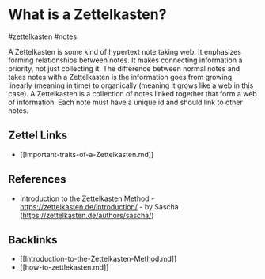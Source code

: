 # What is a Zettelkasten?

#zettelkasten #notes

A Zettelkasten is some kind of hypertext note taking web. It enphasizes forming relationships between notes.
It makes connecting information a priority, not just collecting it. The difference between normal notes and 
takes notes with a Zettelkasten is the information goes from growing linearly (meaning in time) to organically
(meaning it grows like a web in this case). A Zettelkasten is a collection of notes linked together that form
a web of information. Each note must have a unique id and should link to other notes.


## Zettel Links
* [[Important-traits-of-a-Zettelkasten.md]]

## References
* Introduction to the Zettelkasten Method - https://zettelkasten.de/introduction/ - by Sascha (https://zettelkasten.de/authors/sascha/)

## Backlinks
* [[Introduction-to-the-Zettelkasten-Method.md]]
* [[how-to-zettlekasten.md]]

